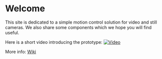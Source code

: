 # Welcome

This site is dedicated to a simple motion control solution for video and still cameras.  We also share some components which we hope you will find useful.

Here is a short video introducing the prototype:
[![Video](http://img.youtube.com/vi/R-g2kXEi9yU/0.jpg)](https://www.youtube.com/watch?v=R-g2kXEi9yU)

More info: [Wiki](https://github.com/asokolsky/Panner/wiki)






